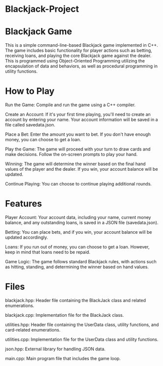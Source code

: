 # Blackjack-Project

# Blackjack Game
This is a simple command-line-based Blackjack game implemented in C++. The game includes basic functionality for player actions such as betting, receiving loans, and playing the core Blackjack game against the dealer.
This is programmed using Object-Oriented Programming utilizing the encapsulation of data and behaviors, as well as procedural programming in utility functions.

# How to Play
Run the Game: Compile and run the game using a C++ compiler.

Create an Account: If it's your first time playing, you'll need to create an account by entering your name. Your account information will be saved in a file called savedata.json.

Place a Bet: Enter the amount you want to bet. If you don't have enough money, you can choose to get a loan.

Play the Game: The game will proceed with your turn to draw cards and make decisions. Follow the on-screen prompts to play your hand.

Winning: The game will determine the winner based on the final hand values of the player and the dealer. If you win, your account balance will be updated.

Continue Playing: You can choose to continue playing additional rounds.

# Features
Player Account: Your account data, including your name, current money balance, and any outstanding loans, is saved in a JSON file (savedata.json).

Betting: You can place bets, and if you win, your account balance will be updated accordingly.

Loans: If you run out of money, you can choose to get a loan. However, keep in mind that loans need to be repaid.

Game Logic: The game follows standard Blackjack rules, with actions such as hitting, standing, and determining the winner based on hand values.

# Files
blackjack.hpp: Header file containing the BlackJack class and related enumerations.

blackjack.cpp: Implementation file for the BlackJack class.

utilities.hpp: Header file containing the UserData class, utility functions, and card-related enumerations.

utilities.cpp: Implementation file for the UserData class and utility functions.

json.hpp: External library for handling JSON data.

main.cpp: Main program file that includes the game loop.
